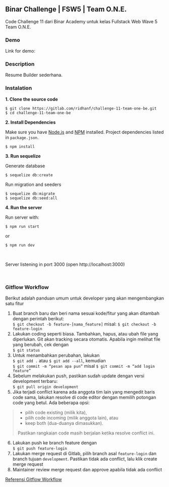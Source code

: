 ## Binar Challenge | FSW5 | Team O.N.E.
Code Challenge 11 dari Binar Academy untuk kelas Fullstack Web Wave 5 Team O.N.E.

### Demo
Link for demo: 

### Description
Resume Builder sederhana.

### Instalation

**1. Clone the source code**

```
$ git clone https://gitlab.com/ridhanf/challenge-11-team-one-be.git
$ cd challenge-11-team-one-be
```

**2. Install Dependencies**

Make sure you have [Node.js](https://nodejs.org/) and [NPM](https://www.npmjs.com/) installed. Project dependencies listed in `package.json`.

```
$ npm install
```

**3. Run sequelize**

Generate database

```
$ sequelize db:create
```

Run migration and seeders

```
$ sequelize db:migrate
$ sequelize db:seed:all
```

**4. Run the server**

Run server with:

```
$ npm run start
```

or

```
$ npm run dev
```

&nbsp;

Server listening in port 3000 (open http://localhost:3000)

&nbsp;

### Gitflow Workflow

Berikut adalah panduan umum untuk developer yang akan mengembangkan satu fitur
1. Buat branch baru dan beri nama sesuai kode/fitur yang akan ditambah dengan perintah berikut:\
``$ git checkout -b feature-[nama_feature]`` misal: ``$ git checkout -b feature-login``
2. Lakukan coding seperti biasa. Tambahkan, hapus, atau ubah file yang diperlukan. Git akan tracking secara otomatis. Apabila ingin melihat file yang berubah, cek dengan\
``$ git status``
3. Untuk menambahkan perubahan, lakukan\
``$ git add .`` atau ``$ git add --all``, kemudian\
``$ git commit -m “pesan apa pun”`` misal  ``$ git commit -m “add login feature”``
4. Sebelum melakukan push, pastikan sudah update dengan versi development terbaru:\
``$ git pull origin development``
5. Jika terjadi conflict karena ada anggota tim lain yang mengedit baris code sama, lakukan resolve di code editor dengan memilih potongan code yang betul. Ada beberapa opsi:
> - pilih code existing (milik kita),
> - pilih code incoming (milik anggota lain), atau
> - keep both (dua-duanya dimasukkan).
>
> Pastikan rangkaian code masih berjalan ketika resolve conflict ini.
6. Lakukan push ke branch feature dengan\
``$ git push feature-login``
7. Lakukan merge request di Gitlab, pilih branch asal ``feature-login`` dan branch tujuan ``development``. Pastikan tidak ada conflict, lalu klik create merge request
8. Maintainer review merge request dan approve apabila tidak ada conflict

[Referensi Gitflow Workflow](https://www.atlassian.com/git/tutorials/comparing-workflows/gitflow-workflow)

